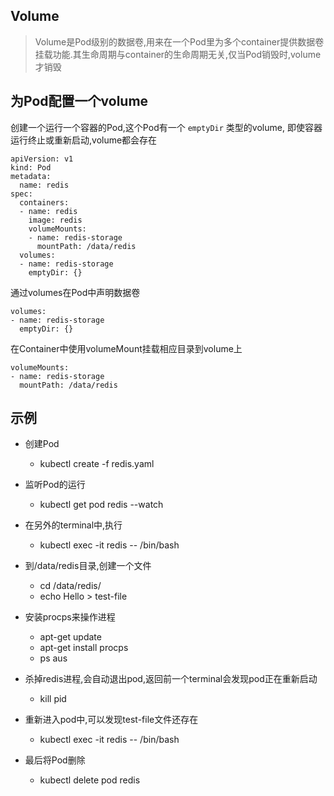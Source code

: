 ## Volume

> Volume是Pod级别的数据卷,用来在一个Pod里为多个container提供数据卷挂载功能.其生命周期与container的生命周期无关,仅当Pod销毁时,volume才销毁

## 为Pod配置一个volume

创建一个运行一个容器的Pod,这个Pod有一个 `emptyDir` 类型的volume, 即使容器运行终止或重新启动,volume都会存在

```
apiVersion: v1
kind: Pod
metadata:
  name: redis
spec:
  containers:
  - name: redis
    image: redis
    volumeMounts:
    - name: redis-storage
      mountPath: /data/redis
  volumes:
  - name: redis-storage
    emptyDir: {}
```

通过volumes在Pod中声明数据卷

```
volumes:
- name: redis-storage
  emptyDir: {}
```

在Container中使用volumeMount挂载相应目录到volume上

```
volumeMounts:
- name: redis-storage
  mountPath: /data/redis
```

## 示例

* 创建Pod

    * kubectl create -f redis.yaml

* 监听Pod的运行

    * kubectl get pod redis --watch

* 在另外的terminal中,执行

    * kubectl exec -it redis -- /bin/bash

* 到/data/redis目录,创建一个文件

    * cd /data/redis/
    * echo Hello > test-file

* 安装procps来操作进程

    * apt-get update
    * apt-get install procps
    * ps aus

* 杀掉redis进程,会自动退出pod,返回前一个terminal会发现pod正在重新启动

    * kill pid

* 重新进入pod中,可以发现test-file文件还存在

    * kubectl exec -it redis -- /bin/bash

* 最后将Pod删除

    * kubectl delete pod redis
